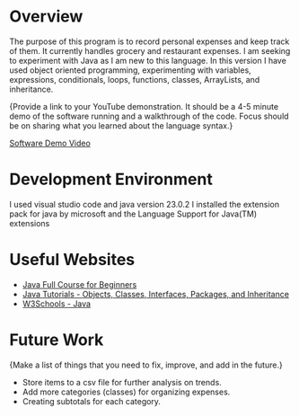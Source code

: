 # Overview

The purpose of this program is to record personal expenses and keep track of them. It currently handles grocery and restaurant expenses. I am seeking to experiment with Java as I am new to this language. In this version I have used object oriented programming, experimenting with variables, expressions, conditionals, loops, functions, classes, ArrayLists, and inheritance.

{Provide a link to your YouTube demonstration. It should be a 4-5 minute demo of the software running and a walkthrough of the code. Focus should be on sharing what you learned about the language syntax.}

[Software Demo Video](http://youtube.link.goes.here)

# Development Environment

I used visual studio code and java version 23.0.2
I installed the extension pack for java by microsoft and the Language Support for Java(TM) extensions

# Useful Websites

- [Java Full Course for Beginners](https://www.youtube.com/watch?v=eIrMbAQSU34&ab_channel=ProgrammingwithMosh)
- [Java Tutorials - Objects, Classes, Interfaces, Packages, and Inheritance ](https://dev.java/learn/oop/)
- [W3Schools - Java](https://www.w3schools.com/java/default.asp)

# Future Work

{Make a list of things that you need to fix, improve, and add in the future.}

- Store items to a csv file for further analysis on trends.
- Add more categories (classes) for organizing expenses.
- Creating subtotals for each category.
